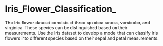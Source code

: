 # Iris_Flower_Classification_
The Iris flower dataset consists of three species: setosa, versicolor, and virginica. These species can be distinguished based on their measurements. Use the Iris dataset to develop a model that can classify iris flowers into different species based on their sepal and petal measurements. 
